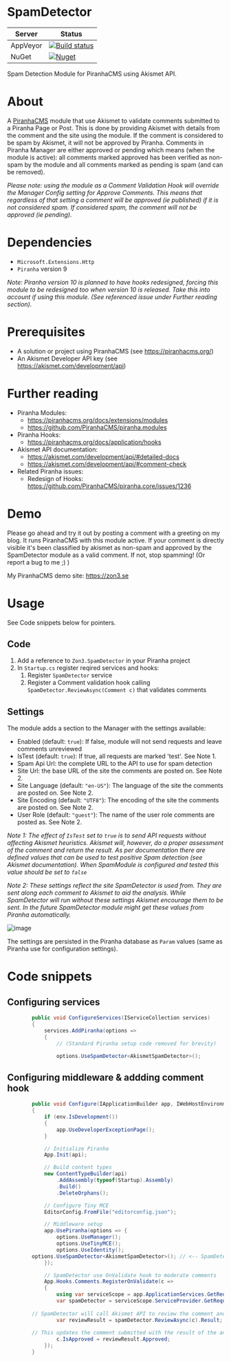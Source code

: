 # SpamDetector
| Server | Status |
| ------ | ------ |
| AppVeyor | [![Build status](https://ci.appveyor.com/api/projects/status/x55tk8vtffvt354b?svg=true)](https://ci.appveyor.com/project/jensbrak/spamdetector) |
| NuGet | [![Nuget](https://img.shields.io/nuget/v/Zon3.SpamDetector)](https://www.nuget.org/packages/Zon3.SpamDetector) |

Spam Detection Module for PiranhaCMS using Akismet API.

# About
A [PiranhaCMS](https://github.com/PiranhaCMS "Piranha CMS at GitHub") module that use Akismet to validate comments submitted to a Piranha Page or Post. This is done by providing Akismet with details from the comment and the site using the module. If the comment is considered to be spam by Akismet, it will not be approved by Piranha. Comments in Piranha Manager are either approved or pending which means (when the module is active): all comments marked approved has been verified as non-spam by the module and all comments marked as pending is spam (and can be removed).

_Please note: using the module as a Comment Validation Hook will override the Manager Config setting for Approve Comments. This means that regardless of that setting a comment will be approved (ie published) if it is not considered spam. If considered spam, the comment will not be approved (ie pending)._

# Dependencies
* `Microsoft.Extensions.Http`
* `Piranha` version 9

_Note: Piranha version 10 is planned to have hooks redesigned, forcing this module to be redesigned too when version 10 is released. Take this into account if using this module. (See referenced issue under Further reading section)._

# Prerequisites
* A solution or project using PiranhaCMS (see https://piranhacms.org/)
* An Akismet Developer API key (see https://akismet.com/development/api)

# Further reading
* Piranha Modules: 
	* https://piranhacms.org/docs/extensions/modules
	* https://github.com/PiranhaCMS/piranha.modules
* Piranha Hooks: 
	* https://piranhacms.org/docs/application/hooks
* Akismet API documentation:
    * https://akismet.com/development/api/#detailed-docs
    * https://akismet.com/development/api/#comment-check
* Related Piranha issues:
    * Redesign of Hooks: https://github.com/PiranhaCMS/piranha.core/issues/1236

# Demo
Please go ahead and try it out by posting a comment with a greeting on my blog. It runs PiranhaCMS with this module active. If your comment is directly visible it's been classified by akismet as non-spam and approved by the SpamDetector module as a valid comment. If not, stop spamming! (Or report a bug to me ;) )

My PiranhaCMS demo site: https://zon3.se 

# Usage
See Code snippets below for pointers.

## Code
1. Add a reference to `Zon3.SpamDetector` in your Piranha project
1. In `Startup.cs` register reqired services and hooks: 
    1. Register `SpamDetector` service
    1. Register a Comment validation hook calling `SpamDetector.ReviewAsync(Comment c)` that validates comments 

## Settings
The module adds a section to the Manager with the settings available:

* Enabled (default: `true`): If false, module will not send requests and leave comments unreviewed
* IsTest (default: `true`): If true, all requests are marked 'test'. See Note 1.
* Spam Api Url: the complete URL to the API to use for spam detection
* Site Url: the base URL of the site the comments are posted on. See Note 2. 
* Site Language (default: `"en-US"`): The language of the site the comments are posted on. See Note 2.
* Site Encoding (default: `"UTF8"`): The encoding of the site the comments are posted on. See Note 2.
* User Role (default: `"guest"`): The name of the user role comments are posted as. See Note 2.

_Note 1: The effect of `IsTest` set to `true` is to send API requests without affecting Akismet heuristics. Akismet will, however, do a proper assessment of the comment and return the result. As per documentation there are defined values that can be used to test positive Spam detection (see Akismet documentation). When SpamModule is configured and tested this value should be set to `false`_

_Note 2: These settings reflect the site SpamDetector is used from. They are sent along each comment to Akismet to aid the analysis. While SpamDetector will run without these settings Akismet encourage them to be sent. In the future SpamDetector module might get these values from Piranha automatically._

![image](https://user-images.githubusercontent.com/52660827/110434774-8511c380-80b2-11eb-8d69-71ea4f91533e.png)

The settings are persisted in the Piranha database as `Param` values (same as Piranha use for configuration settings).

# Code snippets
## Configuring services
```csharp
        public void ConfigureServices(IServiceCollection services)
        {
            services.AddPiranha(options =>
            {
                // (Standard Piranha setup code removed for brevity)

				options.UseSpamDetector<AkismetSpamDetector>();

```

## Configuring middleware & addding comment hook
```csharp
        public void Configure(IApplicationBuilder app, IWebHostEnvironment env, IApi api)
        {
            if (env.IsDevelopment())
            {
                app.UseDeveloperExceptionPage();
            }

            // Initialize Piranha
            App.Init(api);

            // Build content types
            new ContentTypeBuilder(api)
                .AddAssembly(typeof(Startup).Assembly)
                .Build()
                .DeleteOrphans();

            // Configure Tiny MCE
            EditorConfig.FromFile("editorconfig.json");

            // Middleware setup
            app.UsePiranha(options => {
                options.UseManager();
                options.UseTinyMCE();
                options.UseIdentity();
		options.UseSpamDetector<AkismetSpamDetector>(); // <-- SpamDetector using Akismet implementation
            });

            // SpamDetector use OnValidate hook to moderate comments
            App.Hooks.Comments.RegisterOnValidate(c =>
            {
                using var serviceScope = app.ApplicationServices.GetRequiredService<IServiceScopeFactory>().CreateScope();
                var spamDetector = serviceScope.ServiceProvider.GetRequiredService<SpamDetector>();
		
		// SpamDetector will call Akismet API to review the comment and then return the result
                var reviewResult = spamDetector.ReviewAsync(c).Result;
		
		// This updates the comment submitted with the result of the antispam review
                c.IsApproved = reviewResult.Approved;
            });
        }
```			
